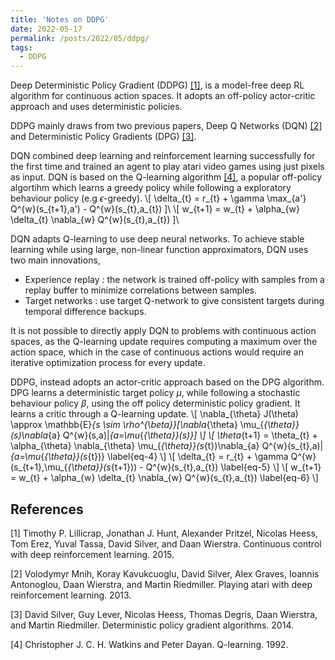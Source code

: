 ```yaml
---
title: 'Notes on DDPG'
date: 2022-05-17
permalink: /posts/2022/05/ddpg/
tags:
  - DDPG
---
```

Deep Deterministic Policy Gradient (DDPG) [[1]](#1), is a model-free deep RL algorithm for continuous action spaces. It adopts an off-policy actor-critic
approach and uses deterministic policies.

DDPG mainly draws from two previous papers, Deep Q Networks (DQN) [[2]](#2) and Deterministic Policy Gradients (DPG) [[3]](#3).

DQN combined deep learning and reinforcement learning successfully for the first time and trained an agent to play atari video games using just pixels as input. DQN is based on the Q-learning algorithm [[4]](#4), a popular off-policy algortihm which learns a greedy policy while following a exploratory behaviour policy (e.g $\epsilon$-greedy).
\\[ \delta_{t} = r_{t} + \gamma \max_{a'} Q^{w}(s_{t+1},a') - Q^{w}(s_{t},a_{t}) ]\\
\\[ w_{t+1} = w_{t} + \alpha_{w} \delta_{t} \nabla_{w} Q^{w}(s_{t},a_{t}) ]\\

DQN adapts Q-learning to use deep neural networks. To achieve stable learning while using large, non-linear function approximators, DQN uses two main innovations, 
- Experience replay : the network is trained off-policy with samples from a replay buffer to minimize correlations between samples.
- Target networks : use target Q-network to give consistent targets during temporal difference backups.

It is not possible to directly apply DQN to problems with continuous action spaces, as the Q-learning update requires computing a maximum over the action space, which in the case of continuous actions would require an iterative optimization process for every update.

DDPG, instead adopts an actor-critic approach based on the DPG algorithm. DPG learns a deterministic target policy $\mu$, while following a stochastic behaviour policy $\beta$, using the off policy deterministic policy gradient. It learns a critic through a Q-learning update.
\\[
\nabla_{\theta} J(\theta) \approx \mathbb{E}_{s \sim \rho^{\beta}}[\nabla_{\theta} \mu_{_{\theta}}(s)\nabla_{a} Q^{w}(s,a)|_{a=\mu_{_{\theta}}(s)}]
\\]
\\[
\theta_{t+1} = \theta_{t} + \alpha_{\theta} \nabla_{\theta} \mu_{_{\theta}}(s_{t})\nabla_{a} Q^{w}(s_{t},a)|_{a=\mu_{_{\theta}}(s_{t})} \label{eq-4}
\\]
\\[
\delta_{t} = r_{t} + \gamma Q^{w}(s_{t+1},\mu_{_{\theta}}(s_{t+1})) - Q^{w}(s_{t},a_{t}) \label{eq-5}
\\]
\\[
w_{t+1} = w_{t} + \alpha_{w} \delta_{t} \nabla_{w} Q^{w}(s_{t},a_{t}) \label{eq-6}
\\]


## References
<a id="1">[1]</a> 
Timothy P. Lillicrap, Jonathan J. Hunt, Alexander Pritzel, Nicolas Heess, Tom Erez, Yuval Tassa, David Silver, and Daan Wierstra. 
Continuous control with deep reinforcement learning. 2015.

<a id="2">[2]</a> 
Volodymyr Mnih, Koray Kavukcuoglu, David Silver, Alex Graves, Ioannis Antonoglou, Daan Wierstra, and Martin Riedmiller.
Playing atari with deep reinforcement learning. 2013.

<a id="3">[3]</a> 
David Silver, Guy Lever, Nicolas Heess, Thomas Degris, Daan Wierstra, and Martin Riedmiller.
Deterministic policy gradient algorithms. 2014.

<a id="4">[4]</a> 
Christopher J. C. H. Watkins and Peter Dayan. Q-learning. 1992.
